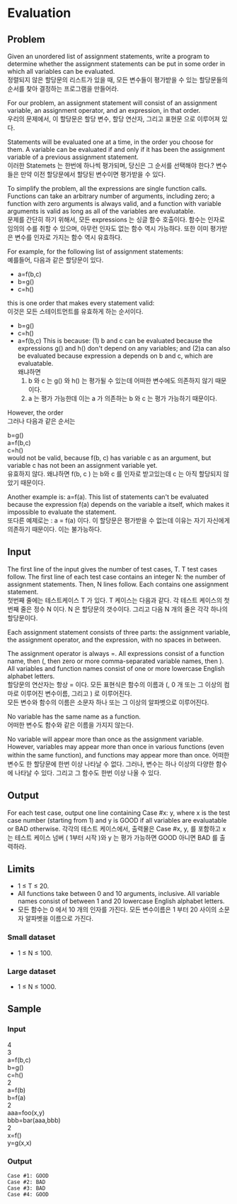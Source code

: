 # Evaluation

## Problem
Given an unordered list of assignment statements, write a program to determine whether the assignment statements can be put in some order in which all variables can be evaluated.    
정렬되지 않은 할당문의 리스트가 있을 때, 모든 변수들이 평가받을 수 있는 할당문들의 순서를 찾아 결정하는 프로그램을 만들어라.


For our problem, an assignment statement will consist of an assignment variable, an assignment operator, and an expression, in that order.     
우리의 문제에서, 이 할당문은 할당 변수, 할당 연산자, 그리고 표현문 으로 이루어져 있다.


Statements will be evaluated one at a time, in the order you choose for them. A variable can be evaluated if and only if it has been the assignment variable of a previous assignment statement.       
이러한 Statemets 는 한번에 하나씩 평가되며, 당신은 그 순서를 선택해야 한다.? 변수들은 만약 이전 할당문에서 할당된 변수이면 평가받을 수 있다.


To simplify the problem, all the expressions are single function calls. Functions can take an arbitrary number of arguments, including zero; a function with zero arguments is always valid, and a function with variable arguments is valid as long as all of the variables are evaluatable.    
문제를 간단히 하기 위해서, 모든 expressions 는 싱글 함수 호출이다. 함수는 인자로 임의의 수를 취할 수 있으며, 아무런 인자도 없는 함수 역시 가능하다. 또한 이미 평가받은 변수를 인자로 가지는 함수 역시 유효하다.   


For example, for the following list of assignment statements:  
예를들어, 다음과 같은 할당문이 있다.


- a=f(b,c)
- b=g() 
- c=h()  

this is one order that makes every statement valid:  
이것은 모든 스테이트먼트를 유효하게 하는 순서이다.

- b=g()
- c=h()
- a=f(b,c)
This is because: (1) b and c can be evaluated because the expressions g() and h() don't depend on any variables; and (2)a can also be evaluated because expression a depends on b and c, which are evaluatable.  
왜냐하면   
	1. b 와 c 는 g() 와 h() 는 평가될 수 있는데 어떠한 변수에도 의존하지 않기 때문이다. 
	2. a 는 평가 가능한데 이는 a 가 의존하는 b 와 c 는 평가 가능하기 때문이다. 


However, the order  
그러나 다음과 같은 순서는    

b=g()    
a=f(b,c)    
c=h()    
would not be valid, because f(b, c) has variable c as an argument, but variable c has not been an assignment variable yet.     
유효하지 않다. 왜냐하면 f(b, c ) 는 b와 c 를 인자로 받고있는데 c 는 아직 할당되지 않았기 때문이다.    


Another example is: a=f(a). This list of statements can't be evaluated because the expression f(a) depends on the variable a itself, which makes it impossible to evaluate the statement.    
또다른 예제로는 : a = f(a) 이다. 이 할당문은 평가받을 수 없는데 이유는 자기 자신에게 의존하기 때문이다. 이는 불가능하다.


## Input
The first line of the input gives the number of test cases, T. T test cases follow. The first line of each test case contains an integer N: the number of assignment statements. Then, N lines follow. Each contains one assignment statement.   
첫번째 줄에는 테스트케이스 T 가 있다. T 케이스는 다음과 같다. 
각 테스트 케이스의 첫번째 줄은 정수 N 이다. N 은 할당문의 갯수이다. 그리고 다음 N 개의 줄은 각각 하나의 할당문이다.


Each assignment statement consists of three parts: the assignment variable, the assignment operator, and the expression, with no spaces in between.   



The assignment operator is always =. All expressions consist of a function name, then (, then zero or more comma-separated variable names, then ). All variables and function names consist of one or more lowercase English alphabet letters.   
할당문의 연산자는 항상 = 이다. 모든 표현식은 함수의 이름과 (, 0 개 또는 그 이상의 컴마로 이루어진 변수이름, 그리고 ) 로 이루어진다.  
모든 변수와 함수의 이름은 소문자 하나 또는 그 이상의 알파벳으로 이루어진다.  


No variable has the same name as a function.   
어떠한 변수도 함수와 같은 이름을 가지지 않는다.  


No variable will appear more than once as the assignment variable. However, variables may appear more than once in various functions (even within the same function), and functions may appear more than once.
어떠한 변수도 한 할당문에 한번 이상 나타날 수 없다. 그러나, 변수는 하나 이상의 다양한 함수에 나타날 수 있다. 그리고 그 함수도 한번 이상 나올 수 있다.  


## Output
For each test case, output one line containing Case #x: y, where x is the test case number (starting from 1) and y is GOOD if all variables are evaluatable or BAD otherwise.
각각의 테스트 케이스에서, 출력물은 Case #x, y, 를 포함하고 x 는 테스트 케이스 넘버 ( 1부터 시작 )와 y 는 평가 가능하면 GOOD 아니면 BAD 를 출력하라.


## Limits
- 1 ≤ T ≤ 20.
- All functions take between 0 and 10 arguments, inclusive. All variable names consist of between 1 and 20 lowercase English alphabet letters.
- 모든 함수는 0 에서 10 개의 인자를 가진다. 모든 변수이름은 1 부터 20 사이의 소문자 알파벳을 이름으로 가진다.


### Small dataset
- 1 ≤ N ≤ 100.  


### Large dataset
- 1 ≤ N ≤ 1000.  


## Sample 

### Input 
4      
3     
a=f(b,c)    
b=g()    
c=h()    
2  
a=f(b)  
b=f(a)  
2  
aaa=foo(x,y)  
bbb=bar(aaa,bbb)  
2  
x=f()  
y=g(x,x)  


### Output 
	Case #1: GOOD
	Case #2: BAD
	Case #3: BAD
	Case #4: GOOD

